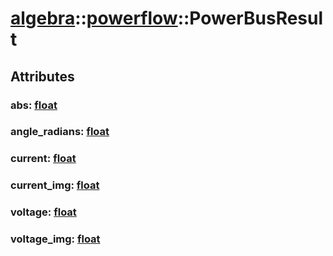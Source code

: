 # [algebra](/libs/algebra/)::[powerflow](/libs/algebra/powerflow/)::PowerBusResult

## Attributes

### abs:&nbsp;[float](/libs/std/core/type.float.md)

### angle_radians:&nbsp;[float](/libs/std/core/type.float.md)

### current:&nbsp;[float](/libs/std/core/type.float.md)

### current_img:&nbsp;[float](/libs/std/core/type.float.md)

### voltage:&nbsp;[float](/libs/std/core/type.float.md)

### voltage_img:&nbsp;[float](/libs/std/core/type.float.md)
